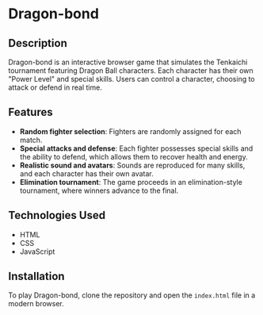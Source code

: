 # Dragon-bond

## Description
Dragon-bond is an interactive browser game that simulates the Tenkaichi tournament featuring Dragon Ball characters. Each character has their own "Power Level" and special skills. 
Users can control a character, choosing to attack or defend in real time.

## Features
- **Random fighter selection**: Fighters are randomly assigned for each match.
- **Special attacks and defense**: Each fighter possesses special skills and the ability to defend, which allows them to recover health and energy.
- **Realistic sound and avatars**: Sounds are reproduced for many skills, and each character has their own avatar.
- **Elimination tournament**: The game proceeds in an elimination-style tournament, where winners advance to the final.

## Technologies Used
- HTML
- CSS
- JavaScript

## Installation
To play Dragon-bond, clone the repository and open the `index.html` file in a modern browser.
